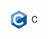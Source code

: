 <div style="display: flex; align-items: center;">
    <img style="width: 30px; height: 30px;" src="https://raw.githubusercontent.com/devicons/devicon/refs/heads/master/icons/c/c-original.svg" alt="C Icon" />
    <p style="margin-left: 5px;">C</p>
</div>
